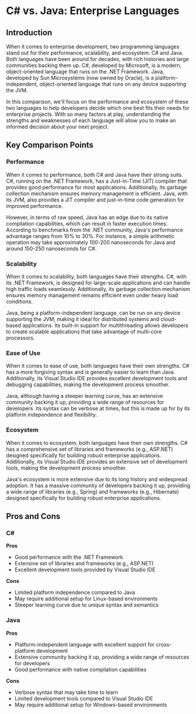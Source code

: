 # C# vs. Java: Enterprise Languages
## Introduction
When it comes to enterprise development, two programming languages stand out for their performance, scalability, and ecosystem: C# and Java. Both languages have been around for decades, with rich histories and large communities backing them up. C#, developed by Microsoft, is a modern, object-oriented language that runs on the .NET Framework. Java, developed by Sun Microsystems (now owned by Oracle), is a platform-independent, object-oriented language that runs on any device supporting the JVM.

In this comparison, we'll focus on the performance and ecosystem of these two languages to help developers decide which one best fits their needs for enterprise projects. With so many factors at play, understanding the strengths and weaknesses of each language will allow you to make an informed decision about your next project.

## Key Comparison Points
### Performance
When it comes to performance, both C# and Java have their strong suits. C#, running on the .NET Framework, has a Just-In-Time (JIT) compiler that provides good performance for most applications. Additionally, its garbage collection mechanism ensures memory management is efficient. Java, with its JVM, also provides a JIT compiler and just-in-time code generation for improved performance.

However, in terms of raw speed, Java has an edge due to its native compilation capabilities, which can result in faster execution times. According to benchmarks from the .NET community, Java's performance advantage ranges from 10% to 30%. For instance, a simple arithmetic operation may take approximately 100-200 nanoseconds for Java and around 150-250 nanoseconds for C#.

### Scalability
When it comes to scalability, both languages have their strengths. C#, with its .NET Framework, is designed for large-scale applications and can handle high traffic loads seamlessly. Additionally, its garbage collection mechanism ensures memory management remains efficient even under heavy load conditions.

Java, being a platform-independent language, can be run on any device supporting the JVM, making it ideal for distributed systems and cloud-based applications. Its built-in support for multithreading allows developers to create scalable applications that take advantage of multi-core processors.

### Ease of Use
When it comes to ease of use, both languages have their own strengths. C# has a more forgiving syntax and is generally easier to learn than Java. Additionally, its Visual Studio IDE provides excellent development tools and debugging capabilities, making the development process smoother.

Java, although having a steeper learning curve, has an extensive community backing it up, providing a wide range of resources for developers. Its syntax can be verbose at times, but this is made up for by its platform independence and flexibility.

### Ecosystem
When it comes to ecosystem, both languages have their own strengths. C# has a comprehensive set of libraries and frameworks (e.g., ASP.NET) designed specifically for building robust enterprise applications. Additionally, its Visual Studio IDE provides an extensive set of development tools, making the development process smoother.

Java's ecosystem is more extensive due to its long history and widespread adoption. It has a massive community of developers backing it up, providing a wide range of libraries (e.g., Spring) and frameworks (e.g., Hibernate) designed specifically for building robust enterprise applications.

## Pros and Cons
### C#
**Pros**

* Good performance with the .NET Framework
* Extensive set of libraries and frameworks (e.g., ASP.NET)
* Excellent development tools provided by Visual Studio IDE

**Cons**

* Limited platform independence compared to Java
* May require additional setup for Linux-based environments
* Steeper learning curve due to unique syntax and semantics

### Java
**Pros**

* Platform-independent language with excellent support for cross-platform development
* Extensive community backing it up, providing a wide range of resources for developers
* Good performance with native compilation capabilities

**Cons**

* Verbose syntax that may take time to learn
* Limited development tools compared to Visual Studio IDE
* May require additional setup for Windows-based environments